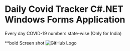# Daily Covid Tracker C#.NET Windows Forms Application
Every day COVID-19 numbers state-wise (Only for India) 

**bold Screen shot
![GitHub Logo](/images/logo.png)
